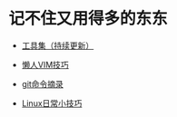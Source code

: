 <meta http-equiv="Content-Type" content="text/html; charset=utf-8">
<base target="_blank" />

# 记不住又用得多的东东

* [工具集（持续更新）](工具集——持续更新.md)

* [懒人VIM技巧](懒人VIM技巧.md)

* [git命令摘录](git命令摘录.md)

* [Linux日常小技巧](Linux日常小技巧.md)


